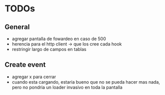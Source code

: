 # TODOs

## General

- agregar pantalla de fowardeo en caso de 500
- herencia para el http client -> que los cree cada hook
- restringir largo de campos en tablas

## Create event

- agregar x para cerrar
- cuando esta cargando, estaria bueno que no se pueda hacer mas nada, pero no pondria un loader invasivo en toda la pantalla
